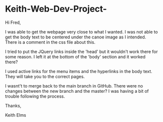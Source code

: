 # Keith-Web-Dev-Project-
Hi Fred,

I was able to get the webpage very close to what I wanted. I was not able to get the body text to be centered under the canoe image as I intended. There is a comment in the css file about this.

I tried to put the JQuery links inside the 'head' but it wouldn't work there for some reason. I left it at the bottom of the 'body' section and it worked there?

I used active links for the menu items and the hyperlinks in the body text. They will take you to the correct pages.

I wasnt't to merge back to the main branch in GitHub. There were no changes between the new branch and the master? I was having a bit of trouble following the process.

Thanks,

Keith Elms
